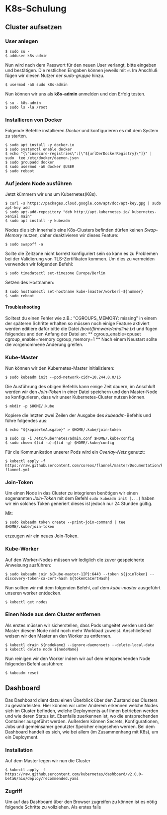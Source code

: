 # K8s-Schulung
## Cluster aufsetzen
### User anlegen

```shell
$ sudo su -
$ adduser k8s-admin
```

Nun wird nach dem Passwort für den neuen User verlangt, bitte eingeben und bestätigen. Die restlichen Eingaben können jeweils mit <kbd>&#9166;</kbd>. Im Anschluß fügen wir diesen Nutzer der *sudo-gruppe* hinzu.

```shell
$ usermod -aG sudo k8s-admin
```

Nun können wir uns als **k8s-admin** anmelden und den Erfolg testen.

```shell
$ su - k8s-admin
$ sudo ls -la /root
```
### Installieren von Docker
Folgende Befehle installieren *Docker* und konfigurieren es mit dem System zu starten.

```shell
$ sudo apt install -y docker.io
$ sudo systemctl enable docker
$ echo "{\"insecure-registries\":[\"${urlDerDockerRegistry}\"]}" | sudo  tee /etc/docker/daemon.json
$ sudo groupadd docker
$ sudo usermod -aG docker $USER
$ sudo reboot
```
### Auf jedem Node ausführen
Jetzt kümmern wir uns um Kubernetes(K8s).

```shell
$ curl -s https://packages.cloud.google.com/apt/doc/apt-key.gpg | sudo apt-key add
$ sudo apt-add-repository "deb http://apt.kubernetes.io/ kubernetes-xenial main"
$ sudo apt install -y kubeadm
```

Nodes die sich innerhalb eine K8s-Clusters befinden dürfen keinen *Swap-Memory* nutzen, daher deaktivieren wir dieses Feature:


```shell
$ sudo swapoff -a
```

Sollte die Zeitzone nicht korrekt konfiguriert sein so kann es zu Problemen bei der Validierung von TLS-Zertifikaten kommen. Um dies zu vermeiden verwenden wir folgenden Befehl:

```shell
$ sudo timedatectl set-timezone Europe/Berlin
```

Setzen des Hostnamen:

```shell
$ sudo hostnamectl set-hostname kube-[master/worker]-${nummer}
$ sudo reboot
```

#### Troubleshooting
Solltest du einen Fehler wie z.B.: "CGROUPS_MEMORY: missing" in einem der späteren Schritte erhalten so müssen noch einige Feature aktiviert werden editiere dafür bitte die Datei */boot/firmware/cmdline.txt* und fügen folgendes and den Anfang der Datei an: ** cgroup_enable=cpuset cgroup_enable=memory cgroup_memory=1 **
Nach einem Neustart sollte die vorgenommene Änderung greifen.

### Kube-Master
Nun können wir den Kubernetes-Master initializieren:

```shell
$ sudo kubeadm init --pod-network-cidr=10.244.0.0/16
```

Die Ausführung des obigen Befehls kann einige Zeit dauern, im Anschluß werden wir den *Join-Token* in einer Datei speichern und den Master-Node so konfigurieren, dass wir unser Kubernetes-Cluster nutzen können.

```shell
$ mkdir -p $HOME/.kube
```

Kopiere die letzten zwei Zeilen der Ausgabe des *kubeadm*-Befehls und führe folgendes aus:

```shell
$ echo "${kopierteAusgabe}" > $HOME/.kube/join-token
```

```shell
$ sudo cp -i /etc/kubernetes/admin.conf $HOME/.kube/config
$ sudo chown $(id -u):$(id -g) $HOME/.kube/config
```

Für die Kommunikation unserer Pods wird ein *Overlay-Netz* genutzt:

```shell
$ kubectl apply -f https://raw.githubusercontent.com/coreos/flannel/master/Documentation/kube-flannel.yml
```

### Join-Token
Um einen Node in das Cluster zu integrieren benötigen wir einen sogenannten *Join-Token* mit dem Befehl ``sudo kubeadm init [...]`` haben wir ein solches Token generiert dieses ist jedoch nur 24 Stunden gültig. 

Mit:

```shell
$ sudo kubeadm token create --print-join-command | tee $HOME/.kube/join-token
```

erzeugen wir ein neues Join-Token.

### Kube-Worker
Auf den Worker-Nodes müssen wir lediglich die zuvor gespeicherte Anweisung ausführen:


```shell
$ sudo kubeadm join ${kube-master-1IP}:6443 --token ${joinToken} --discovery-token-ca-cert-hash ${tokenCaCertHash}
```

Nun sollten wir mit dem folgenden Befehl, auf dem *kube-master* ausgeführt unseren worker entdecken.

```shell
$ kubectl get nodes
```

### Einen Node aus dem Cluster entfernen

Als erstes müssen wir sicherstellen, dass Pods umgeitet werden und der Master diesem Node nicht noch mehr Workload zuweist. Anschließend weisen wir den Master an den Worker zu entfernen.


```shell
$ kubectl drain ${nodeName} --ignore-daemonsets --delete-local-data
$ kubectl delete node ${nodeName}
```

Nun reinigen wir den Worker indem wir auf dem entsprechenden Node folgenden Befehl ausführen:

```shell
$ kubeadm reset
```

## Dashboard
Das Dashboard dient dazu einen Überblick über den Zustand des Clusters zu gewährleisten. Hier können wir unter Anderem erkennen welche Nodes sich im Cluster befinden, welche Deployments auf ihnen betrieben werden und wie deren Status ist. Ebenfalls zuerkennen ist, wo die entsprechenden Container ausgeführt werden. Außerdem können Secrets, Konfigurationen, Jobs und gemeinsamer genutzter Speicher eingesehen werden.
Bei dem Dashboard handelt es sich, wie bei allem (im Zusammenhang mit K8s), um ein Deployment.

### Installation

Auf dem Master legen wir nun die Cluster

```shell
$ kubectl apply -f https://raw.githubusercontent.com/kubernetes/dashboard/v2.0.0-beta6/aio/deploy/recommended.yaml
```

### Zugriff
Um auf das Dashboard über den Browser zugreifen zu können ist es nötig folgende Schritte zu vollziehen.
Als erstes falls
